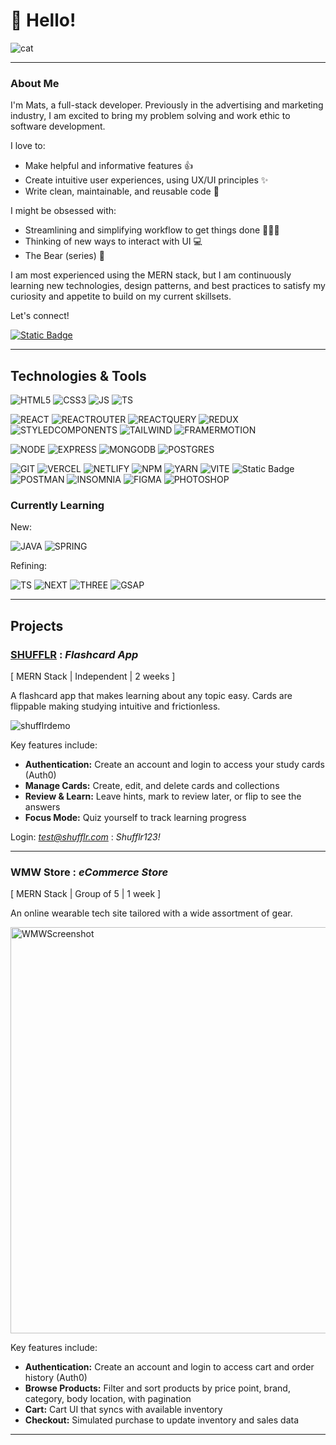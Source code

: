 # 👋 Hello!
![cat](https://media3.giphy.com/media/xTiQygY6HW1GjoYKFq/giphy.gif?cid=ecf05e472331gff1zwtijyhr1hk0n5t1sjsobrulble6y6un&ep=v1_gifs_search&rid=giphy.gif&ct=g)


---

### About Me
  
I'm Mats, a full-stack developer. Previously in the advertising and marketing industry, I am excited to bring my problem solving and work ethic to software development.
  
I love to:
* Make helpful and informative features 👍
* Create intuitive user experiences, using UX/UI principles ✨
* Write clean, maintainable, and reusable code 🫧

I might be obsessed with:
* Streamlining and simplifying workflow to get things done 🏃🏼‍♂️
* Thinking of new ways to interact with UI 💻
* The Bear (series) 🐻

I am most experienced using the MERN stack, but I am continuously learning new technologies, design patterns, and best practices to satisfy my curiosity and appetite to build on my current skillsets.

Let's connect!

<a href="http://linkedin.com/in/matskawana" target="_blank" rel="noopener">
  <img alt="Static Badge" src="https://img.shields.io/badge/linkedin-%23ffffff?style=for-the-badge&logo=linkedin&logoColor=%230766C2">
</a>

---

## Technologies & Tools
![HTML5](https://img.shields.io/badge/html-%2320232A?style=for-the-badge&logo=html5)
![CSS3](https://img.shields.io/badge/css-%2320232A?style=for-the-badge&logo=css3&logoColor=%231472B6)
![JS](https://img.shields.io/badge/javascript-%2320232A?style=for-the-badge&logo=javascript)
![TS](https://img.shields.io/badge/typescript-%2320232A?style=for-the-badge&logo=typescript)

![REACT](https://img.shields.io/badge/react-%2320232A?style=for-the-badge&logo=react)
![REACTROUTER](https://img.shields.io/badge/react%20router-%2320232A?style=for-the-badge&logo=react-router)
![REACTQUERY](https://img.shields.io/badge/react%20query-%2320232A?style=for-the-badge&logo=reactquery)
![REDUX](https://img.shields.io/badge/redux%20toolkit-%2320232A?style=for-the-badge&logo=redux)
![STYLEDCOMPONENTS](https://img.shields.io/badge/Styled%20Components-%2320232A?style=for-the-badge&logo=styled-components)
![TAILWIND](https://img.shields.io/badge/tailwind-%2320232A?style=for-the-badge&logo=tailwindcss)
![FRAMERMOTION](https://img.shields.io/badge/framermotion-%2320232A?style=for-the-badge&logo=framer)

![NODE](https://img.shields.io/badge/node.js-%2320232A?style=for-the-badge&logo=node.js)
![EXPRESS](https://img.shields.io/badge/express-%2320232A?style=for-the-badge&logo=express)
![MONGODB](https://img.shields.io/badge/mongodb-%2320232A?style=for-the-badge&logo=mongodb)
![POSTGRES](https://img.shields.io/badge/postgresql-%2320232A?style=for-the-badge&logo=postgresql)

![GIT](https://img.shields.io/badge/git-%2320232A?style=for-the-badge&logo=git)
![VERCEL](https://img.shields.io/badge/vercel-%2320232A?style=for-the-badge&logo=vercel)
![NETLIFY](https://img.shields.io/badge/netlify-%2320232A?style=for-the-badge&logo=netlify)
![NPM](https://img.shields.io/badge/npm-%2320232A?style=for-the-badge&logo=npm)
![YARN](https://img.shields.io/badge/yarn-%2320232A?style=for-the-badge&logo=yarn)
![VITE](https://img.shields.io/badge/vite-%2320232A?style=for-the-badge&logo=vite)
![Static Badge](https://img.shields.io/badge/jira-%2320232A?style=for-the-badge&logo=jira)
![POSTMAN](https://img.shields.io/badge/postman-%2320232A?style=for-the-badge&logo=postman)
![INSOMNIA](https://img.shields.io/badge/insomnia-%2320232A?style=for-the-badge&logo=insomnia)
![FIGMA](https://img.shields.io/badge/figma-%2320232A?style=for-the-badge&logo=figma)
![PHOTOSHOP](https://img.shields.io/badge/photoshop-%2320232A?style=for-the-badge&logo=adobe%20photoshop)

### Currently Learning
New:

![JAVA](https://img.shields.io/badge/java-%2320232A?style=for-the-badge&logo=java)
![SPRING](https://img.shields.io/badge/spring-%2320232A?style=for-the-badge&logo=spring)

Refining: 

![TS](https://img.shields.io/badge/typescript-%2320232A?style=for-the-badge&logo=typescript)
![NEXT](https://img.shields.io/badge/next-%2320232A?style=for-the-badge&logo=next.js)
![THREE](https://img.shields.io/badge/three-%2320232A?style=for-the-badge&logo=three.js)
![GSAP](https://img.shields.io/badge/GSAP-%2320232A?style=for-the-badge&logo=greensock)

--- 

## Projects

### [SHUFFLR](https://shufflr-five.vercel.app/) : *Flashcard App*

[ MERN Stack | Independent | 2 weeks ]

A flashcard app that makes learning about any topic easy. Cards are flippable making studying intuitive and frictionless.

<img src="https://github.com/MatsKawana/MatsKawana/assets/10579919/e5c92ccd-276a-408d-9e88-98b3019e7482" alt="shufflrdemo"/>


Key features include:
  * **Authentication:** Create an account and login to access your study cards (Auth0)
  * **Manage Cards:** Create, edit, and delete cards and collections
  * **Review & Learn:** Leave hints, mark to review later, or flip to see the answers
  * **Focus Mode:** Quiz yourself to track learning progress

Login: *test@shufflr.com* : *Shufflr123!*

---

### WMW Store : *eCommerce Store*

[ MERN Stack | Group of 5 | 1 week ]

An online wearable tech site tailored with a wide assortment of gear. 

<img src="https://github.com/MatsKawana/MatsKawana/assets/10579919/3c7ede75-e13a-4615-9e92-13ee03a6e74b" alt="WMWScreenshot" width="650px"/>


Key features include:
  * **Authentication:** Create an account and login to access cart and order history (Auth0)
  * **Browse Products:** Filter and sort products by price point, brand, category, body location, with pagination
  * **Cart:** Cart UI that syncs with available inventory
  * **Checkout:** Simulated purchase to update inventory and sales data
---
